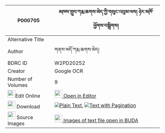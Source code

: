 |P000705|མཁས་གྲུབ་ཀརྨ་ཆགས་མེད་ཀྱི་གསུང་འབུམ་ལས། ཉེར་མཁོ་ཕྱོགས་བསྒྲིགས། 
| --- | --- 
|Alternative Title |
|Author| གནས་མདོ་ཀརྨ་ཆགས་མེད།
|BDRC ID | W2PD20252
|Creator | Google OCR
|Number of Volumes| 9
|<img width="25" src="https://img.icons8.com/color/25/000000/edit-property.png">Edit Online| [<img width="25" src="https://avatars.githubusercontent.com/u/45091458?s=200&v=4"> Open in Editor](http://editor.openpecha.org/P000705)
|<img width="25" src="https://img.icons8.com/fluent/48/000000/download-2.png"/>  Download | [![](https://img.icons8.com/color/20/000000/txt.png)Plain Text](https://github.com/Openpecha/P000705/releases/download/v2/khedrub_karma_chak_me_kyi_sung_plain_P000705.zip), [![](https://img.icons8.com/color/20/000000/txt.png)Text with Pagination](https://github.com/Openpecha/P000705/releases/download/v2/khedrub_karma_chak_me_kyi_sung_pages_P000705.zip)
|<img width="25" src="https://img.icons8.com/plasticine/100/000000/pictures-folder.png"/>  Source Images | [<img width="25" src="https://library.bdrc.io/icons/BUDA-small.svg"> Images of text file open in BUDA](https://library.bdrc.io/show/bdr:W2PD20252)
